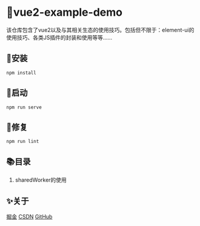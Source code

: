 # 📖vue2-example-demo

该仓库包含了vue2以及与其相关生态的使用技巧。包括但不限于：element-ui的使用技巧、各类JS插件的封装和使用等等......

## 🔧安装
```
npm install
```

## 🚀启动
```
npm run serve
```

## 🔨修复
```
npm run lint
```

## 📚目录

1. sharedWorker的使用

## ✨关于

[掘金](https://juejin.cn/user/747323639737191)
[CSDN](https://blog.csdn.net/pdd11997110103?spm=1010.2135.3001.5421)
[GitHub](https://github.com/wp993080086)
